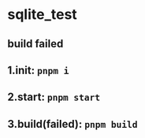 # sqlite_test
## build failed

## 1.init: `pnpm i`
## 2.start: `pnpm start`
## 3.build(failed): `pnpm build`
